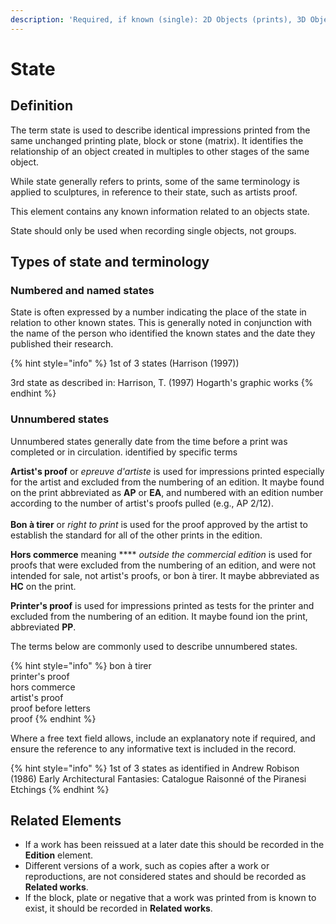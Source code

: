 ```yaml
---
description: 'Required, if known (single): 2D Objects (prints), 3D Objects'
---
```


# State

## Definition

The term state is used to describe identical impressions printed from the same unchanged printing plate, block or stone (matrix). It identifies the relationship of an object created in multiples to other stages of the same object.

While state generally refers to prints, some of the same terminology is applied to sculptures, in reference to their state, such as artists proof.

This element contains any known information related to an objects state.

State should only be used when recording single objects, not groups.&#x20;

## Types of state and terminology

### Numbered and named states

State is often expressed by a number indicating the place of the state in relation to other known states. This is generally noted in conjunction with the name of the person who identified the known states and the date they published their research.&#x20;

{% hint style="info" %}
1st of 3 states (Harrison (1997))

3rd state as described in: Harrison, T. (1997) Hogarth's graphic works
{% endhint %}

### Unnumbered states

Unnumbered states generally date from the time before a print was completed or in circulation. identified by specific terms

**Artist's proof** or _epreuve d'artiste_ is used for impressions printed especially for the artist and excluded from the numbering of an edition. It maybe found on the print abbreviated as **AP** or **EA**, and numbered with an edition number according to the number of artist's proofs pulled (e.g., AP 2/12).\
\
**Bon à tirer** or _right to print_ is used for the proof approved by the artist to establish the standard for all of the other prints in the edition.

**Hors commerce** meaning **** _outside the commercial edition_ is used for proofs that were excluded from the numbering of an edition, and were not intended for sale, not artist's proofs, or bon à tirer. It maybe abbreviated as **HC** on the print.

**Printer's proof** is used for impressions printed as tests for the printer and excluded from the numbering of an edition. It maybe found ion the print, abbreviated **PP**.

The terms below are commonly used to describe unnumbered states.&#x20;

{% hint style="info" %}
bon à tirer\
printer's proof\
hors commerce\
artist's proof\
proof before letters\
proof
{% endhint %}

Where a free text field allows, include an explanatory note if required, and ensure the reference to any informative text is included in the record. &#x20;

{% hint style="info" %}
1st of 3 states as identified in Andrew Robison (1986) Early Architectural Fantasies: Catalogue Raisonné of the Piranesi Etchings
{% endhint %}

## Related Elements

* If a work has been reissued at a later date this should be recorded in the **Edition** element.&#x20;
* Different versions of a work, such as copies after a work or reproductions, are not considered states and should be recorded as **Related works**.&#x20;
* If the block, plate or negative that a work was printed from is known to exist, it should be recorded in **Related works**.&#x20;
